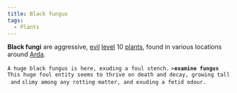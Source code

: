 ```yaml
---
title: Black fungus
tags:
  - Plants
---
```

**Black fungi** are aggressive, [evil](alignment "wikilink")
[level](level "wikilink") 10 [plants](plant "wikilink"), found in
various locations around [Arda](Arda "wikilink").

`A huge black fungus is here, exuding a foul stench.`
`>`**`examine fungus`**
`This huge foul entity seems to thrive on death and decay, growing tall and`
`slimy among any rotting matter, and exuding a fetid odour.`
